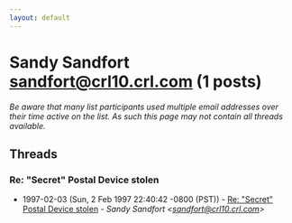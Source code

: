 ```yaml
---
layout: default
---
```


# Sandy Sandfort <sandfort@crl10.crl.com> (1 posts)

_Be aware that many list participants used multiple email addresses over their time active on the list. As such this page may not contain all threads available._

## Threads

### Re: "Secret" Postal Device stolen
+ 1997-02-03 (Sun, 2 Feb 1997 22:40:42 -0800 (PST)) - [Re: "Secret" Postal Device stolen](/archive/1997/02/33fc5a9f0d085453354cd9ca5d7e6e01adc7a15224a2e2b93bbf8da3b81bb7e2) - _Sandy Sandfort \<sandfort@crl10.crl.com\>_


